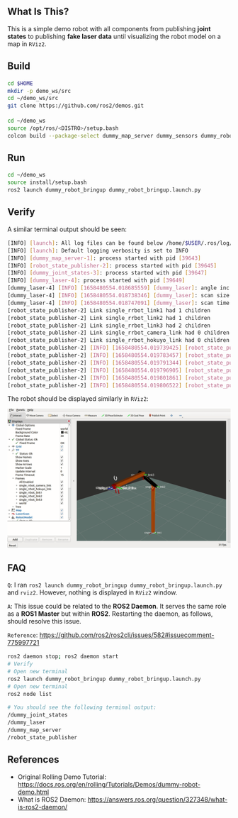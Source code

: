 ## **What Is This?**

This is a simple demo robot with all components from publishing **joint states** to publishing **fake laser data** until visualizing the robot model on a map in `RViz2`.

## **Build**

```bash
cd $HOME
mkdir -p demo_ws/src
cd ~/demo_ws/src
git clone https://github.com/ros2/demos.git

cd ~/demo_ws
source /opt/ros/<DISTRO>/setup.bash
colcon build --package-select dummy_map_server dummy_sensors dummy_robot_bringup
```

## **Run**

```bash
cd ~/demo_ws
source install/setup.bash
ros2 launch dummy_robot_bringup dummy_robot_bringup.launch.py
```

## **Verify**

A similar terminal output should be seen:

```bash
[INFO] [launch]: All log files can be found below /home/$USER/.ros/log/2022-07-22-17-02-33-629155-comname-39641
[INFO] [launch]: Default logging verbosity is set to INFO
[INFO] [dummy_map_server-1]: process started with pid [39643]
[INFO] [robot_state_publisher-2]: process started with pid [39645]
[INFO] [dummy_joint_states-3]: process started with pid [39647]
[INFO] [dummy_laser-4]: process started with pid [39649]
[dummy_laser-4] [INFO] [1658480554.018685559] [dummy_laser]: angle inc:	0.004363
[dummy_laser-4] [INFO] [1658480554.018738346] [dummy_laser]: scan size:	1081
[dummy_laser-4] [INFO] [1658480554.018747091] [dummy_laser]: scan time increment: 0.000028
[robot_state_publisher-2] Link single_rrbot_link1 had 1 children
[robot_state_publisher-2] Link single_rrbot_link2 had 1 children
[robot_state_publisher-2] Link single_rrbot_link3 had 2 children
[robot_state_publisher-2] Link single_rrbot_camera_link had 0 children
[robot_state_publisher-2] Link single_rrbot_hokuyo_link had 0 children
[robot_state_publisher-2] [INFO] [1658480554.019739425] [robot_state_publisher]: got segment single_rrbot_camera_link
[robot_state_publisher-2] [INFO] [1658480554.019783457] [robot_state_publisher]: got segment single_rrbot_hokuyo_link
[robot_state_publisher-2] [INFO] [1658480554.019791344] [robot_state_publisher]: got segment single_rrbot_link1
[robot_state_publisher-2] [INFO] [1658480554.019796905] [robot_state_publisher]: got segment single_rrbot_link2
[robot_state_publisher-2] [INFO] [1658480554.019801861] [robot_state_publisher]: got segment single_rrbot_link3
[robot_state_publisher-2] [INFO] [1658480554.019806522] [robot_state_publisher]: got segment world
```

The robot should be displayed similarly in `RViz2`:

![](img/robot_in_rviz.gif)

## **FAQ**

`Q`: I ran `ros2 launch dummy_robot_bringup dummy_robot_bringup.launch.py` and `rviz2`. However, nothing is displayed in `RViz2` window.

`A`: This issue could be related to the **ROS2 Daemon**. It serves the same role as a **ROS1 Master** but within **ROS2**. Restarting the daemon, as follows, should resolve this issue.

`Reference`: https://github.com/ros2/ros2cli/issues/582#issuecomment-775997721

``` bash
ros2 daemon stop; ros2 daemon start
# Verify
# Open new terminal
ros2 launch dummy_robot_bringup dummy_robot_bringup.launch.py
# Open new terminal
ros2 node list 
```

```bash
# You should see the following terminal output:
/dummy_joint_states
/dummy_laser
/dummy_map_server
/robot_state_publisher
```

## **References**

- Original Rolling Demo Tutorial: https://docs.ros.org/en/rolling/Tutorials/Demos/dummy-robot-demo.html
- What is ROS2 Daemon: https://answers.ros.org/question/327348/what-is-ros2-daemon/
